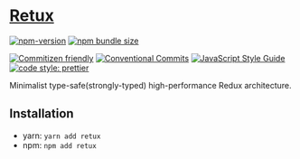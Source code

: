 # [Retux](https://github.com/crimx/retux/tree/master/packages/retux)

[![npm-version](https://img.shields.io/npm/v/retux.svg)](https://www.npmjs.com/package/retux)
[![npm bundle size](https://img.shields.io/bundlephobia/minzip/retux)](https://bundlephobia.com/result?p=retux)

[![Commitizen friendly](https://img.shields.io/badge/commitizen-friendly-brightgreen.svg?maxAge=2592000)](http://commitizen.github.io/cz-cli/)
[![Conventional Commits](https://img.shields.io/badge/Conventional%20Commits-1.0.0-brightgreen.svg?maxAge=2592000)](https://conventionalcommits.org)
[![JavaScript Style Guide](https://img.shields.io/badge/code_style-standard-brightgreen.svg)](https://standardjs.com)
[![code style: prettier](https://img.shields.io/badge/code_style-prettier-ff69b4.svg?style=flat-square)](https://github.com/prettier/prettier)

Minimalist type-safe(strongly-typed) high-performance Redux architecture.

## Installation

- yarn: `yarn add retux`
- npm: `npm add retux`
